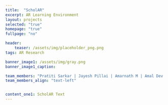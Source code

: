 ```yaml
---
title:  "ScholAR"
excerpt: AR Learning Environment
layout: projects
selected: "true"
homepage: "true"
fullpage: "no"

header:
    teaser: /assets/img/placeholder_png.png
tags: AR Research

banner_image1: /assets/img/gray.png
banner_image1_caption:

team_members: "Pratiti Sarkar | Jayesh Pillai | Amarnath M | Amal Dev | Rajandeep Singh ++"
team_members_align: "text-left"


content_one1: ScholAR Text
---
```


